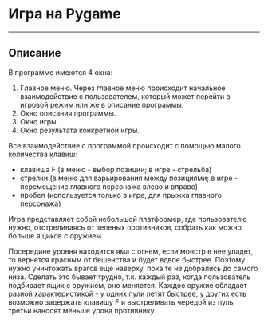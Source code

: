 # Игра на Pygame
____
## Описание
В программе имеются 4 окна:
1. Главное меню. Через главное меню происходит начальное взаимодействие с пользователем, который может
перейти в игровой режим или же в описание программы.
2. Окно описания программы.
3. Окно игры.
4. Окно результата конкретной игры.

Все взаимодействие с программой происходит с помощью малого количества клавиш:
- клавиша F (в меню  - выбор позиции; в игре - стрельба)
- стрелки (в меню для варьирования между позициями; в игре - перемещение главного персонажа влево и вправо)
- пробел (используется только в игре, для прыжка главного персонажа)

Игра представляет собой небольшой платформер, где пользователю нужно, 
отстреливаясь от зеленых противников, собрать как можно больше ящиков с оружием.

Посередине уровня находится яма с огнем, если монстр в нее упадет, 
то вернется красным от бешенства и будет вдвое быстрее.
Поэтому нужно уничтожать врагов еще наверху, пока те не добрались до самого низа.
Сделать это бывает трудно, т.к. каждый раз, когда пользователь подбирает ящик с оружием, оно меняется.
Каждое оружие обладает разной характеристикой - у одних пули летят быстрее, у других есть возможно задержать клавишу F и 
выстреливать чередой из пуль, третьи наносят меньше урона противнику.
